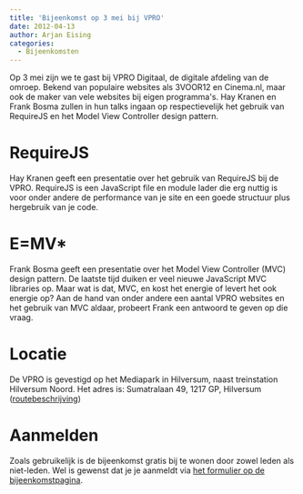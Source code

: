 ```yaml
---
title: 'Bijeenkomst op 3 mei bij VPRO'
date: 2012-04-13
author: Arjan Eising
categories:
  - Bijeenkomsten
---
```


Op 3 mei zijn we te gast bij VPRO Digitaal, de digitale afdeling van de omroep. Bekend van populaire websites als 3VOOR12 en Cinema.nl, maar ook de maker van vele websites bij eigen programma's. Hay Kranen en Frank Bosma zullen in hun talks ingaan op respectievelijk het gebruik van RequireJS en het Model View Controller design pattern.

# RequireJS

Hay Kranen geeft een presentatie over het gebruik van RequireJS bij de VPRO. RequireJS is een JavaScript file en module lader die erg nuttig is voor onder andere de performance van je site en een goede structuur plus hergebruik van je code.

# E=MV\*

Frank Bosma geeft een presentatie over het Model View Controller (MVC) design pattern. De laatste tijd duiken er veel nieuwe JavaScript MVC libraries op. Maar wat is dat, MVC, en kost het energie of levert het ook energie op? Aan de hand van onder andere een aantal VPRO websites en het gebruik van MVC aldaar, probeert Frank een antwoord te geven op die vraag.

# Locatie

De VPRO is gevestigd op het Mediapark in Hilversum, naast treinstation Hilversum Noord. Het adres is: Sumatralaan 49, 1217 GP, Hilversum ([routebeschrijving](http://www.vpro.nl/overdevpro/3779664/adres+en+contact))

# Aanmelden

Zoals gebruikelijk is de bijeenkomst gratis bij te wonen door zowel leden als niet-leden. Wel is gewenst dat je je aanmeldt via [het formulier op de bijeenkomstpagina](/bijeenkomsten/2012/vpro#formulier-1).
